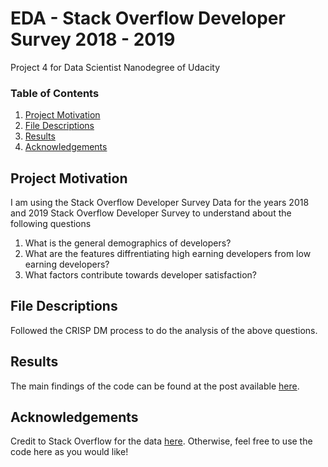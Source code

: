 # EDA - Stack Overflow Developer Survey 2018 - 2019
Project 4 for Data Scientist Nanodegree of Udacity

### Table of Contents

1. [Project Motivation](#motivation)
2. [File Descriptions](#files)
3. [Results](#results)
4. [Acknowledgements](#acknowledgements)

## Project Motivation<a name="motivation"></a>

I am using the Stack Overflow Developer Survey Data for the years 2018 and 2019 Stack Overflow Developer Survey to understand about the following questions

1. What is the general demographics of developers?
2. What are the features diffrentiating high earning developers from low earning developers?
3. What factors contribute towards developer satisfaction?


## File Descriptions <a name="files"></a>

Followed the CRISP DM process to do the analysis of the above questions.

## Results <a name="results"></a>

The main findings of the code can be found at the post available [here](https://medium.com/@venkataramanagorle/de-cluttering-the-software-developer-career-67ea76d5eff5).

## Acknowledgements<a name="acknowledgements"></a>

Credit to Stack Overflow for the data [here](https://insights.stackoverflow.com/survey).
Otherwise, feel free to use the code here as you would like! 

